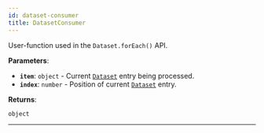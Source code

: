 ```yaml
---
id: dataset-consumer
title: DatasetConsumer
---
```


<a name="datasetconsumer"></a>

User-function used in the `Dataset.forEach()` API.

**Parameters**:

-   **`item`**: `object` - Current [`Dataset`](../api/dataset) entry being processed.
-   **`index`**: `number` - Position of current [`Dataset`](../api/dataset) entry.

**Returns**:

`object`

---

